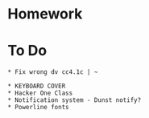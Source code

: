 # Homework

# To Do

    * Fix wrong dv cc4.1c | ~

    * KEYBOARD COVER
    * Hacker One Class
    * Notification system - Dunst notify?
    * Powerline fonts
